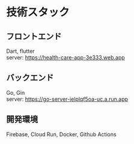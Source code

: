 # 技術スタック
## フロントエンド
Dart, flutter  
server: https://health-care-app-3e333.web.app
## バックエンド
Go, Gin  
server: https://go-server-ielplqf5oa-uc.a.run.app  
## 開発環境
Firebase, Cloud Run, Docker, Github Actions